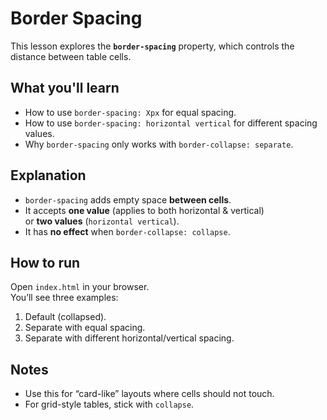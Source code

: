 # Border Spacing

This lesson explores the **`border-spacing`** property, which controls the distance between table cells.

## What you'll learn

- How to use `border-spacing: Xpx` for equal spacing.
- How to use `border-spacing: horizontal vertical` for different spacing values.
- Why `border-spacing` only works with `border-collapse: separate`.

## Explanation

- `border-spacing` adds empty space **between cells**.
- It accepts **one value** (applies to both horizontal & vertical)  
  or **two values** (`horizontal vertical`).
- It has **no effect** when `border-collapse: collapse`.

## How to run

Open `index.html` in your browser.  
You’ll see three examples:

1. Default (collapsed).
2. Separate with equal spacing.
3. Separate with different horizontal/vertical spacing.

## Notes

- Use this for “card-like” layouts where cells should not touch.
- For grid-style tables, stick with `collapse`.
